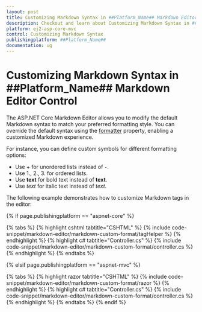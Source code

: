 ```yaml
---
layout: post
title: Customizing Markdown Syntax in ##Platform_Name## Markdown Editor Control | Syncfusion
description: Checkout and learn about Customizing Markdown Syntax in ##Platform_Name## Markdown Editor control of Syncfusion Essential JS 2 and more details.
platform: ej2-asp-core-mvc
control: Customizing Markdown Syntax
publishingplatform: ##Platform_Name##
documentation: ug
---
```


# Customizing Markdown Syntax in ##Platform_Name## Markdown Editor Control

The ASP.NET Core Markdown Editor allows you to modify the default Markdown syntax to match your preferred formatting style. You can override the default syntax using the [formatter](https://help.syncfusion.com/cr/aspnetcore-js2/syncfusion.ej2.richtexteditor.richtexteditor.html#Syncfusion_EJ2_RichTextEditor_RichTextEditor_Formatter) property, enabling a customized Markdown experience.

For instance, you can define custom symbols for different formatting options:

* Use + for unordered lists instead of `-`.
* Use 1., 2., 3. for ordered lists.
* Use __text__ for bold text instead of **text**.
* Use _text_ for italic text instead of *text*.

The following example demonstrates how to customize Markdown tags in the editor:

{% if page.publishingplatform == "aspnet-core" %}

{% tabs %}
{% highlight cshtml tabtitle="CSHTML" %}
{% include code-snippet/markdown-editor/markdown-custom-format/tagHelper %}
{% endhighlight %}
{% highlight c# tabtitle="Controller.cs" %}
{% include code-snippet/markdown-editor/markdown-custom-format/controller.cs %}
{% endhighlight %}
{% endtabs %}

{% elsif page.publishingplatform == "aspnet-mvc" %}

{% tabs %}
{% highlight razor tabtitle="CSHTML" %}
{% include code-snippet/markdown-editor/markdown-custom-format/razor %}
{% endhighlight %}
{% highlight c# tabtitle="Controller.cs" %}
{% include code-snippet/markdown-editor/markdown-custom-format/controller.cs %}
{% endhighlight %}
{% endtabs %}
{% endif %}